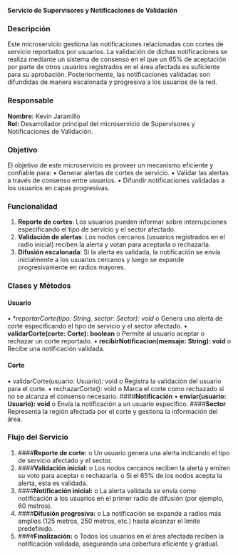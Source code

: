 **Servicio de Supervisores y Notificaciones de Validación**
### **Descripción**
Este microservicio gestiona las notificaciones relacionadas con cortes de servicio reportados por usuarios. La validación de dichas notificaciones se realiza mediante un sistema de consenso en el que un 65% de aceptación por parte de otros usuarios registrados en el área afectada es suficiente para su aprobación. Posteriormente, las notificaciones validadas son difundidas de manera escalonada y progresiva a los usuarios de la red.
### **Responsable**
**Nombre:** Kevin Jaramillo  
**Rol:** Desarrollador principal del microservicio de Supervisores y Notificaciones de Validación.
### **Objetivo**
El objetivo de este microservicio es proveer un mecanismo eficiente y confiable para:
•	Generar alertas de cortes de servicio.
•	Validar las alertas a través de consenso entre usuarios.
•	Difundir notificaciones validadas a los usuarios en capas progresivas.


### **Funcionalidad**
1.	**Reporte de cortes**: Los usuarios pueden informar sobre interrupciones especificando el tipo de servicio y el sector afectado.
2.	**Validación de alertas**: Los nodos cercanos (usuarios registrados en el radio inicial) reciben la alerta y votan para aceptarla o rechazarla.
3.	**Difusión escalonada**: Si la alerta es validada, la notificación se envía inicialmente a los usuarios cercanos y luego se expande progresivamente en radios mayores.

### **Clases y Métodos**
#### **Usuario**
•	**reportarCorte(tipo: String, sector: Sector): void*
o	Genera una alerta de corte especificando el tipo de servicio y el sector afectado.
•	**validarCorte(corte: Corte): boolean** 
o	Permite al usuario aceptar o rechazar un corte reportado.
•	**recibirNotificacion(mensaje: String): void**
o	Recibe una notificación validada.
#### **Corte**
•	validarCorte(usuario: Usuario): void 
o	Registra la validación del usuario para el corte.
•	rechazarCorte(): void 
o	Marca el corte como rechazado si no se alcanza el consenso necesario.
####**Notificación**
•	**enviar(usuario: Usuario): void** 
o	Envía la notificación a un usuario específico.
####**Sector**
Representa la región afectada por el corte y gestiona la información del área.

### **Flujo del Servicio**
1.	####**Reporte de corte:** 
o	Un usuario genera una alerta indicando el tipo de servicio afectado y el sector.
2.	####**Validación inicial:**
o	Los nodos cercanos reciben la alerta y emiten su voto para aceptar o rechazarla.
o	Si el 65% de los nodos acepta la alerta, esta es validada.
3.	####**Notificación inicial:**
o	La alerta validada se envía como notificación a los usuarios en el primer radio de difusión (por ejemplo, 60 metros).
4.	####**Difusión progresiva:**
o	La notificación se expande a radios más amplios (125 metros, 250 metros, etc.) hasta alcanzar el límite predefinido.
5.	####**Finalización:**
o	Todos los usuarios en el área afectada reciben la notificación validada, asegurando una cobertura eficiente y gradual.